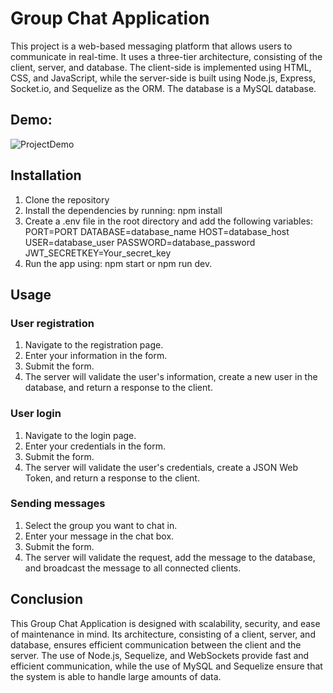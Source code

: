 <h1>Group Chat Application</h1>
This project is a web-based messaging platform that allows users to communicate in real-time. It uses a three-tier architecture, consisting of the client, server, and database. The client-side is implemented using HTML, CSS, and JavaScript, while the server-side is built using Node.js, Express, Socket.io, and Sequelize as the ORM. The database is a MySQL database.

## Demo:
![ProjectDemo](https://drive.google.com/file/d/1F4J2TbbakKk7sqhiUQIV95hAEybNNtV4/view?usp=share_link)

## Installation

1.  Clone the repository
2.  Install the dependencies by running:
           npm install
3.  Create a .env file in the root directory and add the following variables:
            PORT=PORT
            DATABASE=database_name
            HOST=database_host
            USER=database_user
            PASSWORD=database_password
            JWT_SECRETKEY=Your_secret_key
4.  Run the app using:
            npm start or npm run dev.

## Usage

### User registration

1.  Navigate to the registration page.
2.  Enter your information in the form.
3.  Submit the form.
4.  The server will validate the user's information, create a new user in the database, and return a response to the client.

### User login

1.  Navigate to the login page.
2.  Enter your credentials in the form.
3.  Submit the form.
4.  The server will validate the user's credentials, create a JSON Web Token, and return a response to the client.

### Sending messages

1.  Select the group you want to chat in.
2.  Enter your message in the chat box.
3.  Submit the form.
4.  The server will validate the request, add the message to the database, and broadcast the message to all connected clients.

## Conclusion

This Group Chat Application is designed with scalability, security, and ease of maintenance in mind. Its architecture, consisting of a client, server, and database, ensures efficient communication between the client and the server. The use of Node.js, Sequelize, and WebSockets provide fast and efficient communication, while the use of MySQL and Sequelize ensure that the system is able to handle large amounts of data.
